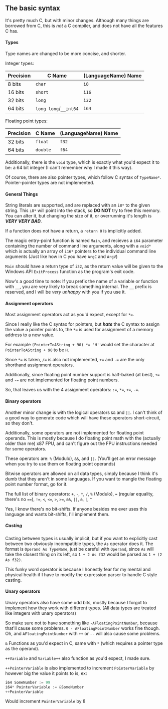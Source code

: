 ## The basic syntax
It's pretty much C, but with minor changes. Although many things are borrowed from C, this is *not* a C compiler, and does not have all the features C has.


#### Types

Type names are changed to be more concise, and shorter.

Integer types:

| Precision | C Name | (LanguageName) Name |
|-----------|--------|---------------------|
| 8 bits    |`char`  | `i8`                |
| 16 bits   |`short` | `i16`               |
| 32 bits   |`long`  | `i32`               |
| 64 bits   |`long long`/`__int64`| `i64`  |

Floating point types:

| Precision | C Name | (LanguageName) Name |
|-----------|--------|---------------------|
| 32 bits   |`float` | `f32`               |
| 64 bits   |`double`| `f64`               |

Additionally, there is the `void` type, which is exactly what you'd expect it to be: a 64 bit integer (I can't remember why I made it this way).

Of course, there are also pointer types, which follow C syntax of `TypeName*`. Pointer-pointer types are not implemented.

#### General Things
String literals are supported, and are replaced with an `i8*` to the given string. This `i8*` will point into the stack, so **DO NOT** try to free this memory. You can alter it, but changing the size of it, or overrunning it's length is ***VERY VERY BAD***.

If a function does not have a return, a `return 0` is implicitly added.

The magic entry-point function is named `Main`, and recieves a `i64` parameter containing the number of command line arguments, along with a `void*` which is actually an array of `i16*` pointers to the individual command line arguments (Just like how in C you have `ArgC` and `ArgV`)

`Main` should have a return type of `i32`, as the return value will be given to the Windows API `ExitProcess` function as the program's exit code.

Now's a good time to note: If you prefix the name of a variable or function with `__`, you are very likely to break something internal. The `__` prefix is reserved, and I will be *very unhappy* with you if you use it.

#### Assignment operators

Most assignment operators act as you'd expect, except for `*=`. 

Since I really like the C syntax for pointers, but ***hate*** the C syntax to assign the value a pointer points to, the `*=` is used for assignment of a memory address to a new value. 

For example `(PointerToAString + 90) *= 'H'` would set the character at `PointerToAString + 90` to be `H`.

Since `*=` is taken, `/=` is also not implemented, `+=` and `-=` are the only shorthand assignment operators.

Additionally, since floating point number support is half-baked (at best), `+=` and `-=` are not implemented for floating point numbers.

So, that leaves us with the 4 assignment operators: `:=`, `*=`, `+=`, `-=`.

#### Binary operators

Another minor change is with the logical operators `&&` and `||`. 
I can't think of a good way to generate code which will have these operators short-circuit, so they don't.

Additionally, some operators are not implemented for floating point operands. This is mostly because I do floating point math with the (actually older than me) x87 FPU, and can't figure out the FPU instructions needed for some operators.

These operators are: `%` (Modulo), `&&`, and `||`. (You'll get an error message when you try to use them on floating point operands)

Bitwise operators are allowed on all data types, simply because I think it's dumb that they aren't in some languages. If you want to mangle the floating point number format, go for it.

The full list of binary operators: `+`, `-`, `*`, `/`, `%` (Modulo), `=` (regular equality, there's no `==`), `!=`, `<`, `<=`, `>`, `>=`, `&&`, `||`, `&`, `|`, `^`

Yes, I know there's no bit-shifts. If anyone besides me ever uses this language and wants bit-shifts, I'll implement them.

##### Casting

Casting between types is usually implicit, but if you want to explicitly cast between two obviously incompatible types, the `As` operator does it.
The format is `Operand As TypeName`, just be careful with `Operand`, since `As` will take the closest thing on its left, so `1 + 2 As f32` would be parsed as `1 + (2 As f32)`.

This funky word operator is because I honestly fear for my mental and physical health if I have to modify the expression parser to handle C style casting.

#### Unary operators

Unary operators also have some odd bits, mostly because I forgot to implement how they work with different types. (All data types are treated like integers with unary operators)

So make sure not to have something like `-AFloatingPointNumber`, because that'll cause some problems. `0 - AFloatingPointNumber` works fine though.
Oh, and `AFloatingPointNumber` with `++` or `--` will also cause some problems.

`&` Functions as you'd expect in C, same with `*` (which requires a pointer type as the operand).

`++Variable` and `Variable++` also function as you'd expect, I made sure.

`++PointerVariable` is also implemented to increment `PointerVariable` by however big the value it points to is, ex:
```c
i64 SomeNumber := 99
i64* PointerVariable := &SomeNumber
++PointerVariable
```
Would increment `PointerVariable` by 8 